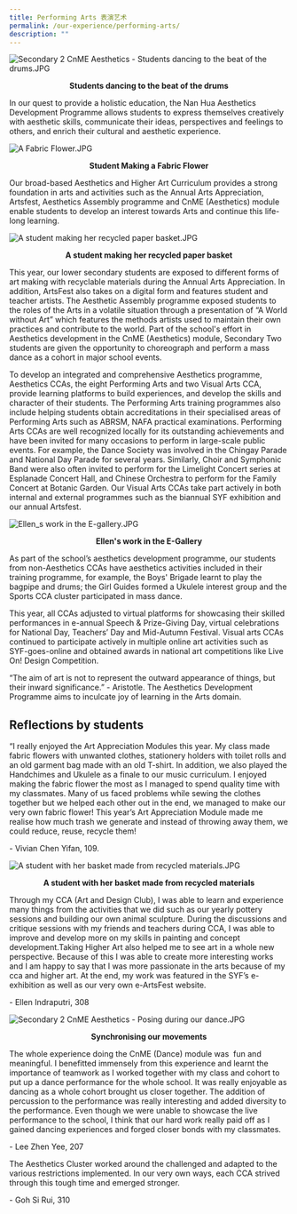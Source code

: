 ```yaml
---
title: Performing Arts 表演艺术
permalink: /our-experience/performing-arts/
description: ""
---
```

![Secondary 2 CnME Aesthetics - Students dancing to the beat of the drums.JPG](/images/sec2cnme.jpg)

<p style="text-align: center"><strong>Students dancing to the beat of the drums </strong></p>

  

In our quest to provide a holistic education, the Nan Hua Aesthetics Development Programme allows students to express themselves creatively with aesthetic skills, communicate their ideas, perspectives and feelings to others, and enrich their cultural and aesthetic experience.&nbsp;  

  
  
![A Fabric Flower.JPG](/images/afabricflower.jpg)  
<p style="text-align: center"><strong>Student Making a Fabric Flower</strong></p>

Our broad-based Aesthetics and Higher Art Curriculum provides a strong foundation in arts and activities such as the Annual Arts Appreciation, Artsfest, Aesthetics Assembly programme and CnME (Aesthetics) module enable students to develop an interest towards Arts and continue this life-long learning.  

  
![A student making her recycled paper basket.JPG](/images/paperbasket.jpg)  
<p style="text-align: center"><strong>A student making her recycled paper basket</strong></p>

  

  

This year, our lower secondary students are exposed to different forms of art making with recyclable materials during the Annual Arts Appreciation. In addition, ArtsFest also takes on a digital form and features student and teacher artists. The Aesthetic Assembly programme exposed students to the roles of the Arts in a volatile situation through a presentation of “A World without Art” which features the methods artists used to maintain their own practices and contribute to the world. Part of the school's effort in Aesthetics development in the CnME (Aesthetics) module, Secondary Two students are given the opportunity to choreograph and perform a mass dance as a cohort in major school events.&nbsp;  

  

To develop an integrated and comprehensive Aesthetics programme, Aesthetics CCAs, the eight Performing Arts and two Visual Arts CCA, provide learning platforms to build experiences, and develop the skills and character of their students. The Performing Arts training programmes also include helping students obtain accreditations in their specialised areas of Performing Arts such as ABRSM, NAFA practical examinations. Performing Arts CCAs are well recognized locally for its outstanding achievements and have been invited for many occasions to perform in large-scale public events. For example, the Dance Society was involved in the Chingay Parade and National Day Parade for several years. Similarly, Choir and Symphonic Band were also often invited to perform for the Limelight Concert series at Esplanade Concert Hall, and Chinese Orchestra to perform for the Family Concert at Botanic Garden. Our Visual Arts CCAs take part actively in both internal and external programmes such as the biannual SYF exhibition and our annual Artsfest.&nbsp;
  
  
![Ellen_s work in the E-gallery.JPG](/images/egallery.jpg)

<p style="text-align: center"><strong>Ellen's work in the E-Gallery</strong></p>


As part of the school’s aesthetics development programme, our students from non-Aesthetics CCAs have aesthetics activities included in their training programme, for example, the Boys' Brigade learnt to play the bagpipe and drums; the Girl Guides formed a Ukulele interest group and the Sports CCA cluster participated in mass dance.&nbsp;


This year, all CCAs adjusted to virtual platforms for showcasing their skilled performances in e-annual Speech &amp; Prize-Giving Day, virtual celebrations for National Day, Teachers’ Day and Mid-Autumn Festival. Visual arts CCAs continued to participate actively in multiple online art activities such as SYF-goes-online and obtained awards in national art competitions like Live On! Design Competition.

  

“The aim of art is not to represent the outward appearance of things, but their inward significance.” - Aristotle. The Aesthetics Development Programme aims to inculcate joy of learning in the Arts domain.&nbsp;

## Reflections by students


“I really enjoyed the Art Appreciation Modules this year. My class made fabric flowers with unwanted clothes, stationery holders with toilet rolls and an old garment bag made with an old T-shirt. In addition, we also played the Handchimes and Ukulele as a finale to our music curriculum. I enjoyed making the fabric flower the most as I managed to spend quality time with my classmates. Many of us faced problems while sewing the clothes together but we helped each other out in the end, we managed to make our very own fabric flower! This year’s Art Appreciation Module made me realise how much trash we generate and instead of throwing away them, we could reduce, reuse, recycle them!

  

\- Vivian Chen Yifan, 109.  


  
![A student with her basket made from recycled materials.JPG](/images/recycledbasket.jpg)  

<p style="text-align: center"><strong>A student with her basket made from recycled materials</strong></p>

  

Through my CCA (Art and Design Club), I was able to learn and experience many things from the activities that we did such as our yearly pottery sessions and building our own animal sculpture. During the discussions and critique sessions with my friends and teachers during CCA, I was able to improve and develop more on my skills in painting and concept development.Taking Higher Art also helped me to see art in a whole new perspective. Because of this I was able to create more interesting works and I am happy to say that I was more passionate in the arts because of my cca and higher art. At the end, my work was featured in the SYF’s e-exhibition as well as our very own e-ArtsFest website.

\- Ellen Indraputri, 308  


![Secondary 2 CnME Aesthetics - Posing during our dance.JPG](/images/sec2cnme2.jpg)  


<p style="text-align: center"><strong>Synchronising our movements</strong></p>

  

The whole experience doing the CnME (Dance) module was&nbsp; fun and meaningful. I benefitted immensely from this experience and learnt the importance of teamwork as I worked together with my class and cohort to put up a dance performance for the whole school. It was really enjoyable as dancing as a whole cohort brought us closer together. The addition of percussion to the performance was really interesting and added diversity to the performance. Even though we were unable to showcase the live performance to the school, I think that our hard work really paid off as I gained dancing experiences and forged closer bonds with my classmates.

\- Lee Zhen Yee, 207  

  

The Aesthetics Cluster worked around the challenged and adapted to the various restrictions implemented. In our very own ways, each CCA strived through this tough time and emerged stronger.&nbsp;

\- Goh Si Rui, 310